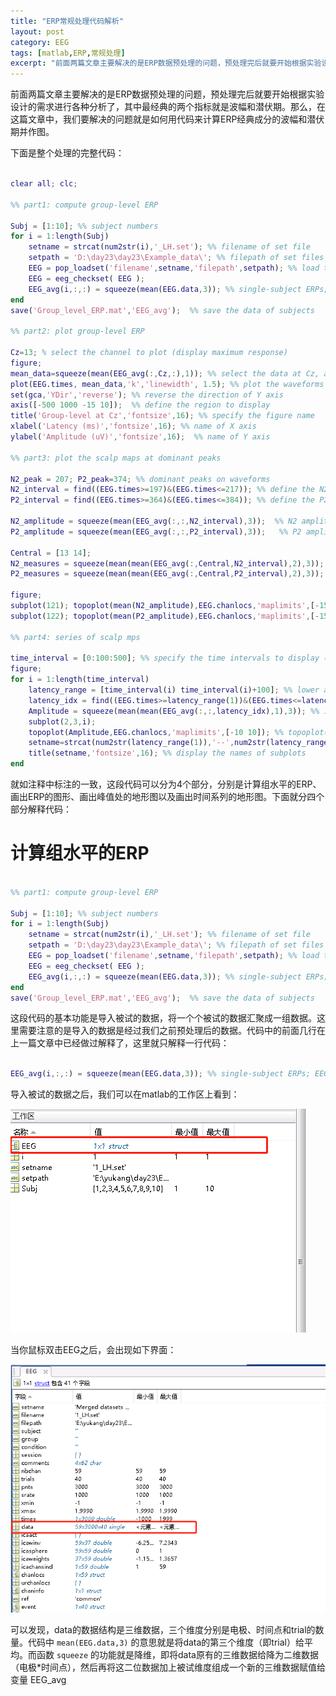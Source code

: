 ```yaml
---
title: "ERP常规处理代码解析"
layout: post
category: EEG
tags: [matlab,ERP,常规处理]
excerpt: "前面两篇文章主要解决的是ERP数据预处理的问题，预处理完后就要开始根据实验设计的需求进行各种分析了，其中最经典的两个指标就是波幅和潜伏期。那么，在这篇文章中，我们要解决的问题"
---
```

前面两篇文章主要解决的是ERP数据预处理的问题，预处理完后就要开始根据实验设计的需求进行各种分析了，其中最经典的两个指标就是波幅和潜伏期。那么，在这篇文章中，我们要解决的问题就是如何用代码来计算ERP经典成分的波幅和潜伏期并作图。

下面是整个处理的完整代码：

```matlab

clear all; clc;

%% part1: compute group-level ERP

Subj = [1:10]; %% subject numbers
for i = 1:length(Subj)
    setname = strcat(num2str(i),'_LH.set'); %% filename of set file
    setpath = 'D:\day23\day23\Example_data\'; %% filepath of set files (need to be changed)
    EEG = pop_loadset('filename',setname,'filepath',setpath); %% load the data
    EEG = eeg_checkset( EEG );
    EEG_avg(i,:,:) = squeeze(mean(EEG.data,3)); %% single-subject ERPs; EEG_avg dimension: subj*channel*time
end
save('Group_level_ERP.mat','EEG_avg');  %% save the data of subjects

%% part2: plot group-level ERP

Cz=13; % select the channel to plot (display maximum response)
figure;
mean_data=squeeze(mean(EEG_avg(:,Cz,:),1)); %% select the data at Cz, average across subjects, mean_data: 1*3000
plot(EEG.times, mean_data,'k','linewidth', 1.5); %% plot the waveforms
set(gca,'YDir','reverse'); %% reverse the direction of Y axis
axis([-500 1000 -15 10]);  %% define the region to display
title('Group-level at Cz','fontsize',16); %% specify the figure name
xlabel('Latency (ms)','fontsize',16); %% name of X axis
ylabel('Amplitude (uV)','fontsize',16);  %% name of Y axis

%% part3: plot the scalp maps at dominant peaks

N2_peak = 207; P2_peak=374; %% dominant peaks on waveforms
N2_interval = find((EEG.times>=197)&(EEG.times<=217)); %% define the N2 intervals [peak-10 peak+10]
P2_interval = find((EEG.times>=364)&(EEG.times<=384)); %% define the P2 intervals [peak-10 peak+10]

N2_amplitude = squeeze(mean(EEG_avg(:,:,N2_interval),3));  %% N2 amplitude for each subject and each channel
P2_amplitude = squeeze(mean(EEG_avg(:,:,P2_interval),3));   %% P2 amplitude for each subject and each channel

Central = [13 14];
N2_measures = squeeze(mean(mean(EEG_avg(:,Central,N2_interval),2),3));  %% N2 amplitude for each subject  (for statistics)
P2_measures = squeeze(mean(mean(EEG_avg(:,Central,P2_interval),2),3));   %% P2 amplitude for each subject  (for statistics)

figure;
subplot(121); topoplot(mean(N2_amplitude),EEG.chanlocs,'maplimits',[-15 15]); title('N2 Amplitude','fontsize',16); %% N2 scalp map (group-level)
subplot(122); topoplot(mean(P2_amplitude),EEG.chanlocs,'maplimits',[-15 15]); title('P2 Amplitude','fontsize',16); %% P2 scalp map (group-level)

%% part4: series of scalp mps

time_interval = [0:100:500]; %% specify the time intervals to display (to be changed)
figure;
for i = 1:length(time_interval)
    latency_range = [time_interval(i) time_interval(i)+100]; %% lower and upper limits
    latency_idx = find((EEG.times>=latency_range(1))&(EEG.times<=latency_range(2))); %% interval of the specific regions
    Amplitude = squeeze(mean(mean(EEG_avg(:,:,latency_idx),1),3)); %% 1*channel (averaged across subjects and interval)
    subplot(2,3,i);
    topoplot(Amplitude,EEG.chanlocs,'maplimits',[-10 10]); %% topoplot(Amplitude,EEG.chanlocs);
    setname=strcat(num2str(latency_range(1)),'--',num2str(latency_range(2)),'ms'); %% specify the name of subplots
    title(setname,'fontsize',16); %% display the names of subplots
end


```

就如注释中标注的一致，这段代码可以分为4个部分，分别是计算组水平的ERP、画出ERP的图形、画出峰值处的地形图以及画出时间系列的地形图。下面就分四个部分解释代码：

# 计算组水平的ERP

```matlab

%% part1: compute group-level ERP

Subj = [1:10]; %% subject numbers
for i = 1:length(Subj)
    setname = strcat(num2str(i),'_LH.set'); %% filename of set file
    setpath = 'D:\day23\day23\Example_data\'; %% filepath of set files (need to be changed)
    EEG = pop_loadset('filename',setname,'filepath',setpath); %% load the data
    EEG = eeg_checkset( EEG );
    EEG_avg(i,:,:) = squeeze(mean(EEG.data,3)); %% single-subject ERPs; EEG_avg dimension: subj*channel*time
end
save('Group_level_ERP.mat','EEG_avg');  %% save the data of subjects

```
这段代码的基本功能是导入被试的数据，将一个个被试的数据汇聚成一组数据。这里需要注意的是导入的数据是经过我们之前预处理后的数据。代码中的前面几行在上一篇文章中已经做过解释了，这里就只解释一行代码：

```matlab

EEG_avg(i,:,:) = squeeze(mean(EEG.data,3)); %% single-subject ERPs; EEG_avg dimension: subj*channel*time

```

导入被试的数据之后，我们可以在matlab的工作区上看到：

![p1](/images/posts/20190304/p1.png)

当你鼠标双击EEG之后，会出现如下界面：

![p2](/images/posts/20190304/p2.png)

可以发现，data的数据结构是三维数据，三个维度分别是电极、时间点和trial的数量。代码中 `mean(EEG.data,3)` 的意思就是将data的第三个维度（即trial）给平均。而函数 `squeeze` 的功能就是降维，即将data原有的三维数据给降为二维数据（电极*时间点），然后再将这二位数据加上被试维度组成一个新的三维数据赋值给变量 EEG_avg
